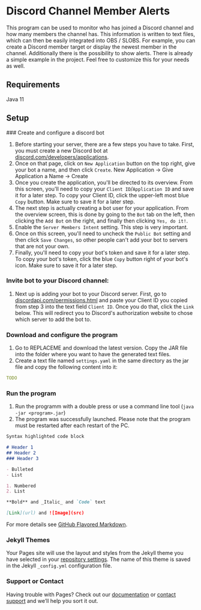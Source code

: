 # Discord Channel Member Alerts

This program can be used to monitor who has joined a Discord channel and how many members the channel has. This information is written to text files, which can then be easily integrated into OBS / SLOBS. For example, you can create a Discord member target or display the newest member in the channel.
Additionally there is the possibility to show alerts. There is already a simple example in the project. Feel free to customize this for your needs as well.

## Requirements

Java 11

## Setup
### Create and configure a discord bot
1.	Before starting your server, there are a few steps you have to take. First, you must create a new Discord bot at [discord.com/developers/applications](https://discord.com/developers/applications).
2.	Once on that page, click on `New Application` button on the top right, give your bot a name, and then click `Create`. New Application -> Give Application a Name -> Create
3.	Once you create the application, you'll be directed to its overview. From this screen, you'll need to copy your `Client ID`/`Application ID` and save it for a later step. To copy your Client ID, click the upper-left most blue `Copy` button. Make sure to save it for a later step.
4.	The next step is actually creating a bot user for your application. From the overview screen, this is done by going to the `Bot` tab on the left, then clicking the `Add Bot` on the right, and finally then clicking `Yes, do it!`.
5.	Enable the `Server Members Intent` setting. This step is very important.
6.	Once on this screen, you'll need to uncheck the `Public Bot` setting and then click `Save Changes`, so other people can't add your bot to servers that are not your own.
7.	Finally, you'll need to copy your bot's token and save it for a later step. To copy your bot's token, click the blue `Copy` button right of your bot's icon. Make sure to save it for a later step.

### Invite bot to your Discord channel:
1.	Next up is adding your bot to your Discord server. First, go to [discordapi.com/permissions.html](https://discordapi.com/permissions.html) and paste your Client ID you copied from step 3 into the text field `Client ID`. Once you do that, click the `Link` below. This will redirect you to Discord's authorization website to chose which server to add the bot to.

### Download and configure the program
1.	Go to REPLACEME and download the latest version. Copy the JAR file into the folder where you want to have the generated text files.
2.	Create a text file named `settings.yaml` in the same directory as the jar file and copy the following content into it:
```YAML
TODO
```

### Run the program
1.	Run the programm with a double press or use a command line tool (`java -jar <program>.jar`)
2.	The program was successfully launched. Please note that the program must be restarted after each restart of the PC.


```markdown
Syntax highlighted code block

# Header 1
## Header 2
### Header 3

- Bulleted
- List

1. Numbered
2. List

**Bold** and _Italic_ and `Code` text

[Link](url) and ![Image](src)
```

For more details see [GitHub Flavored Markdown](https://guides.github.com/features/mastering-markdown/).

### Jekyll Themes

Your Pages site will use the layout and styles from the Jekyll theme you have selected in your [repository settings](https://github.com/lifeguardz/DiscordChannelMemberAlerts/settings/pages). The name of this theme is saved in the Jekyll `_config.yml` configuration file.

### Support or Contact

Having trouble with Pages? Check out our [documentation](https://docs.github.com/categories/github-pages-basics/) or [contact support](https://support.github.com/contact) and we’ll help you sort it out.

